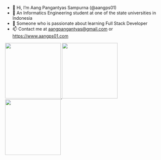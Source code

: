 - 👋 Hi, I’m Aang Pangantyas Sampurna (@aangps01)
- 👀 An Informatics Engineering student at
  one of the state universities in Indonesia
- 🌱 Someone who is passionate about learning
  Full Stack Developer
- 📫 Contact me at aangpangantyas@gmail.com or https://www.aangps01.com

<p align="left">
<a href="https://github.com/aangps01">
  <img height="180em" src="https://github-readme-stats-eight-theta.vercel.app/api?username=aangps01&show_icons=true&theme=algolia&include_all_commits=true&count_private=true"/>
  <img height="180em" src="https://github-readme-stats-eight-theta.vercel.app/api/top-langs/?username=aangps01&layout=compact&langs_count=8&theme=algolia"/>
  <img height="180em" src="https://github-readme-stats.vercel.app/api/wakatime?username=aangps01&theme=algolia&layout=compact&range=last_7_days"/>
</a>
</p>

